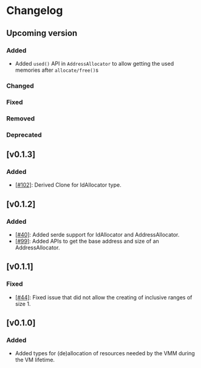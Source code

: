 # Changelog

## Upcoming version

### Added

- Added `used()` API in `AddressAllocator` to allow
  getting the used memories after `allocate/free()`s

### Changed
### Fixed
### Removed
### Deprecated

## [v0.1.3]

### Added 

- [[#102]](https://github.com/rust-vmm/vm-allocator/pull/102): Derived
  Clone for IdAllocator type.

## [v0.1.2]

### Added

- [[#40]](https://github.com/rust-vmm/vm-allocator/pull/40): Added serde
  support for IdAllocator and AddressAllocator.
- [[#99]](https://github.com/rust-vmm/vm-allocator/pull/99): Added APIs to
  get the base address and size of an AddressAllocator.

## [v0.1.1]

### Fixed

- [[#44]](https://github.com/rust-vmm/vm-allocator/pull/44): Fixed issue that
  did not allow the creating of inclusive ranges of size 1.

## [v0.1.0]

### Added

- Added types for (de)allocation of resources needed by the VMM during the VM
  lifetime.
